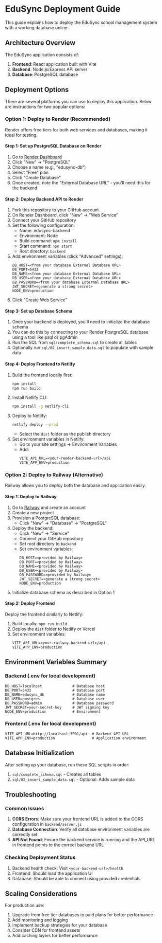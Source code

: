 # EduSync Deployment Guide

This guide explains how to deploy the EduSync school management system with a working database online.

## Architecture Overview

The EduSync application consists of:
1. **Frontend**: React application built with Vite
2. **Backend**: Node.js/Express API server
3. **Database**: PostgreSQL database

## Deployment Options

There are several platforms you can use to deploy this application. Below are instructions for two popular options:

### Option 1: Deploy to Render (Recommended)

Render offers free tiers for both web services and databases, making it ideal for testing.

#### Step 1: Set up PostgreSQL Database on Render

1. Go to [Render Dashboard](https://dashboard.render.com/)
2. Click "New" → "PostgreSQL"
3. Choose a name (e.g., "edusync-db")
4. Select "Free" plan
5. Click "Create Database"
6. Once created, note the "External Database URL" - you'll need this for the backend

#### Step 2: Deploy Backend API to Render

1. Fork this repository to your GitHub account
2. On Render Dashboard, click "New" → "Web Service"
3. Connect your GitHub repository
4. Set the following configuration:
   - Name: edusync-backend
   - Environment: Node
   - Build command: `npm install`
   - Start command: `npm start`
   - Root directory: `backend`
5. Add environment variables (click "Advanced" settings):
   ```
   DB_HOST=<from your database External Database URL>
   DB_PORT=5432
   DB_NAME=<from your database External Database URL>
   DB_USER=<from your database External Database URL>
   DB_PASSWORD=<from your database External Database URL>
   JWT_SECRET=<generate a strong secret>
   NODE_ENV=production
   ```
6. Click "Create Web Service"

#### Step 3: Set up Database Schema

1. Once your backend is deployed, you'll need to initialize the database schema
2. You can do this by connecting to your Render PostgreSQL database using a tool like psql or pgAdmin
3. Run the SQL from `sql/complete_schema.sql` to create all tables
4. Optionally run `sql/02_insert_sample_data.sql` to populate with sample data

#### Step 4: Deploy Frontend to Netlify

1. Build the frontend locally first:
   ```bash
   npm install
   npm run build
   ```
2. Install Netlify CLI:
   ```bash
   npm install -g netlify-cli
   ```
3. Deploy to Netlify:
   ```bash
   netlify deploy --prod
   ```
   - Select the `dist` folder as the publish directory
4. Set environment variables in Netlify:
   - Go to your site settings → Environment Variables
   - Add:
     ```
     VITE_API_URL=<your-render-backend-url>/api
     VITE_APP_ENV=production
     ```

### Option 2: Deploy to Railway (Alternative)

Railway allows you to deploy both the database and application easily.

#### Step 1: Deploy to Railway

1. Go to [Railway](https://railway.app/) and create an account
2. Create a new project
3. Provision a PostgreSQL database:
   - Click "New" → "Database" → "PostgreSQL"
4. Deploy the backend:
   - Click "New" → "Service"
   - Connect your GitHub repository
   - Set root directory to `backend`
   - Set environment variables:
     ```
     DB_HOST=<provided by Railway>
     DB_PORT=<provided by Railway>
     DB_NAME=<provided by Railway>
     DB_USER=<provided by Railway>
     DB_PASSWORD=<provided by Railway>
     JWT_SECRET=<generate a strong secret>
     NODE_ENV=production
     ```
5. Initialize database schema as described in Option 1

#### Step 2: Deploy Frontend

Deploy the frontend similarly to Netlify:
1. Build locally: `npm run build`
2. Deploy the `dist` folder to Netlify or Vercel
3. Set environment variables:
   ```
   VITE_API_URL=<your-railway-backend-url>/api
   VITE_APP_ENV=production
   ```

## Environment Variables Summary

### Backend (.env for local development)
```env
DB_HOST=localhost              # Database host
DB_PORT=5432                   # Database port
DB_NAME=edusync_db             # Database name
DB_USER=postgres               # Database user
DB_PASSWORD=admin              # Database password
JWT_SECRET=your-secret-key     # JWT signing key
NODE_ENV=production            # Environment
```

### Frontend (.env for local development)
```env
VITE_API_URL=http://localhost:3001/api  # Backend API URL
VITE_APP_ENV=production                 # Application environment
```

## Database Initialization

After setting up your database, run these SQL scripts in order:
1. `sql/complete_schema.sql` - Creates all tables
2. `sql/02_insert_sample_data.sql` - Optional: Adds sample data

## Troubleshooting

### Common Issues

1. **CORS Errors**: Make sure your frontend URL is added to the CORS configuration in `backend/server.js`
2. **Database Connection**: Verify all database environment variables are correctly set
3. **API Not Found**: Ensure the backend service is running and the API_URL in frontend points to the correct backend URL

### Checking Deployment Status

1. Backend health check: Visit `<your-backend-url>/health`
2. Frontend: Should load the application UI
3. Database: Should be able to connect using provided credentials

## Scaling Considerations

For production use:
1. Upgrade from free tier databases to paid plans for better performance
2. Add monitoring and logging
3. Implement backup strategies for your database
4. Consider CDN for frontend assets
5. Add caching layers for better performance